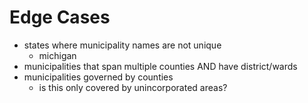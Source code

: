 # Edge Cases

- states where municipality names are not unique
  - michigan
- municipalities that span multiple counties AND have district/wards
- municipalities governed by counties
  - is this only covered by unincorporated areas?

